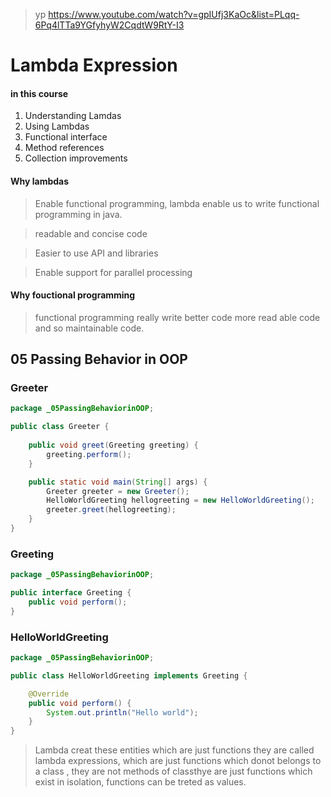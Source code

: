
> yp  https://www.youtube.com/watch?v=gpIUfj3KaOc&list=PLqq-6Pq4lTTa9YGfyhyW2CqdtW9RtY-I3


# Lambda Expression
#### in this course

1. Understanding Lamdas
2. Using Lambdas
3. Functional interface
4. Method references
5. Collection improvements

#### Why lambdas

> Enable functional programming, lambda enable us to write functional programming in java.

> readable and concise code

> Easier to use API and libraries

> Enable support for parallel processing

#### Why fouctional programming

> functional programming really write better code more read
able code and so maintainable code.


## 05 Passing Behavior in OOP

### Greeter
```java
package _05PassingBehaviorinOOP;

public class Greeter {
	
	public void greet(Greeting greeting) {
		greeting.perform();
	}

	public static void main(String[] args) {
		Greeter greeter = new Greeter();
		HelloWorldGreeting hellogreeting = new HelloWorldGreeting();
		greeter.greet(hellogreeting);
	}
}
```

### Greeting
```java
package _05PassingBehaviorinOOP;

public interface Greeting {
	public void perform();
}
```

### HelloWorldGreeting
```java
package _05PassingBehaviorinOOP;

public class HelloWorldGreeting implements Greeting {

	@Override
	public void perform() {
		System.out.println("Hello world");
	}
}
```


> Lambda creat these entities which are just functions they are called lambda expressions, which are just functions which donot belongs to a class , they are not methods of classthye are just functions which exist in isolation, functions can be treted as values. 

### 
```java

```
### 
```java

```


